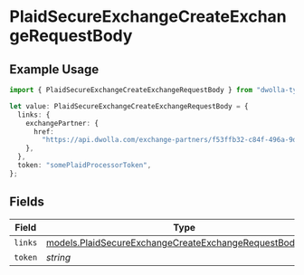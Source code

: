# PlaidSecureExchangeCreateExchangeRequestBody

## Example Usage

```typescript
import { PlaidSecureExchangeCreateExchangeRequestBody } from "dwolla-typescript";

let value: PlaidSecureExchangeCreateExchangeRequestBody = {
  links: {
    exchangePartner: {
      href:
        "https://api.dwolla.com/exchange-partners/f53ffb32-c84f-496a-9d9d-acd100d396ef",
    },
  },
  token: "somePlaidProcessorToken",
};
```

## Fields

| Field                                                                                                                      | Type                                                                                                                       | Required                                                                                                                   | Description                                                                                                                | Example                                                                                                                    |
| -------------------------------------------------------------------------------------------------------------------------- | -------------------------------------------------------------------------------------------------------------------------- | -------------------------------------------------------------------------------------------------------------------------- | -------------------------------------------------------------------------------------------------------------------------- | -------------------------------------------------------------------------------------------------------------------------- |
| `links`                                                                                                                    | [models.PlaidSecureExchangeCreateExchangeRequestBodyLinks](../models/plaidsecureexchangecreateexchangerequestbodylinks.md) | :heavy_minus_sign:                                                                                                         | N/A                                                                                                                        |                                                                                                                            |
| `token`                                                                                                                    | *string*                                                                                                                   | :heavy_minus_sign:                                                                                                         | N/A                                                                                                                        | somePlaidProcessorToken                                                                                                    |